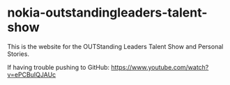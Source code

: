 # nokia-outstandingleaders-talent-show

This is the website for the OUTStanding Leaders Talent Show and Personal Stories.

If having trouble pushing to GitHub: https://www.youtube.com/watch?v=ePCBuIQJAUc